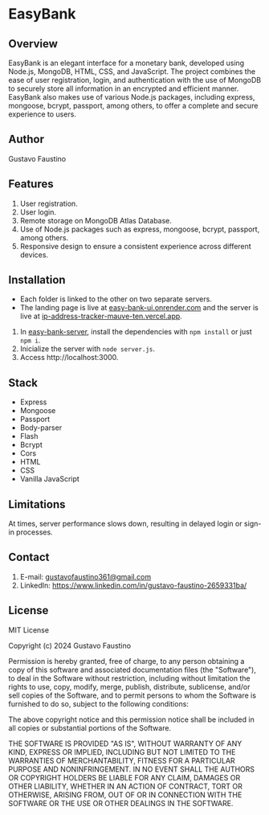 # EasyBank

## Overview
EasyBank is an elegant interface for a monetary bank, developed using Node.js, MongoDB, HTML, CSS, and JavaScript. The project combines the ease of user registration, login, and authentication with the use of MongoDB to securely store all information in an encrypted and efficient manner. EasyBank also makes use of various Node.js packages, including express, mongoose, bcrypt, passport, among others, to offer a complete and secure experience to users.

## Author
Gustavo Faustino

## Features
1. User registration.
2. User login.
3. Remote storage on MongoDB Atlas Database.
4. Use of Node.js packages such as express, mongoose, bcrypt, passport, among others.
5. Responsive design to ensure a consistent experience across different devices. 

## Installation
* Each folder is linked to the other on two separate servers.   
* The landing page is live at [easy-bank-ui.onrender.com](https://easy-bank-ui.onrender.com) and the server is live at [ip-address-tracker-mauve-ten.vercel.app](https://ip-address-tracker-mauve-ten.vercel.app).

1. In [easy-bank-server](./easy-bank-server/), install the dependencies with `npm install` or just `npm i`.
2. Inicialize the server with `node server.js`.
3. Access http://localhost:3000.

## Stack
* Express
* Mongoose
* Passport
* Body-parser
* Flash
* Bcrypt
* Cors
* HTML
* CSS
* Vanilla JavaScript

## Limitations
At times, server performance slows down, resulting in delayed login or sign-in processes.

## Contact
1. E-mail: gustavofaustino361@gmail.com
2. LinkedIn: https://www.linkedin.com/in/gustavo-faustino-2659331ba/

## License
MIT License

Copyright (c) 2024 Gustavo Faustino

Permission is hereby granted, free of charge, to any person obtaining a copy
of this software and associated documentation files (the "Software"), to deal
in the Software without restriction, including without limitation the rights
to use, copy, modify, merge, publish, distribute, sublicense, and/or sell
copies of the Software, and to permit persons to whom the Software is
furnished to do so, subject to the following conditions:

The above copyright notice and this permission notice shall be included in all
copies or substantial portions of the Software.

THE SOFTWARE IS PROVIDED "AS IS", WITHOUT WARRANTY OF ANY KIND, EXPRESS OR
IMPLIED, INCLUDING BUT NOT LIMITED TO THE WARRANTIES OF MERCHANTABILITY,
FITNESS FOR A PARTICULAR PURPOSE AND NONINFRINGEMENT. IN NO EVENT SHALL THE
AUTHORS OR COPYRIGHT HOLDERS BE LIABLE FOR ANY CLAIM, DAMAGES OR OTHER
LIABILITY, WHETHER IN AN ACTION OF CONTRACT, TORT OR OTHERWISE, ARISING FROM,
OUT OF OR IN CONNECTION WITH THE SOFTWARE OR THE USE OR OTHER DEALINGS IN THE
SOFTWARE.